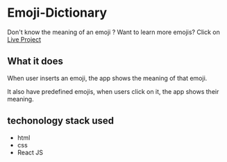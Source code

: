 # Emoji-Dictionary
Don't know the meaning of an emoji ? Want to learn more emojis? Click on [Live Project](https://uqng8.csb.app/)
## What it does
When user inserts an emoji, the app shows the meaning of that emoji.

It also have predefined emojis, when users click on it, the app shows their meaning.
## techonology stack used
- html
- css
- React JS
